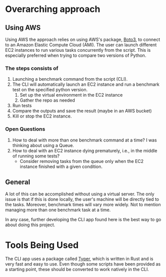 
# Overarching approach 
## Using AWS

Using AWS the approach relies on using AWS's package, [Boto3](https://boto3.amazonaws.com/v1/documentation/api/latest/index.html#), to connect to an Amazon Elastic Compute Cloud (AMI). The user can launch different EC2 instances to run various tasks concurrently from the script. This is especially preferred when trying to compare two versions of Python. 

### The steps consists of
1. Launching a benchmark command from the script (CLI). 
2. The CLI will automatically launch an EC2 instance and run a benchmark test on the specified python version.
    1. Set up the virtual environment in the EC2 instance
    2. Gather the repo as needed
3. Run tests
4. Compare the outputs and save the result (maybe in an AWS bucket)
5. Kill or stop the EC2 instance. 


### Open Questions
1. How to deal with more than one benchmark command at a time? I was thinking about using a Queue. 
2. How to deal with an EC2 instance dying prematurely, i.e., in the middle of running some tests? 
    - Consider removing tasks from the queue only when the EC2 instance finished with a given condition. 



## General
A lot of this can be accomplished without using a virtual server. The only issue is that if this is done locally, the user's machine will be directly tied to the tasks. Moreover, benchmark times will vary more widely. Not to mention managing more than one benchmark task at a time.

In any case, further developing the CLI app found here is the best way to go about doing this project. 


# Tools Being Used
The CLI app uses a package called [Typer](https://typer.tiangolo.com/), which is written in Rust and is very fast and easy to use. Even though some scripts have been provided as a starting point, these should be converted to work natively in the CLI.


